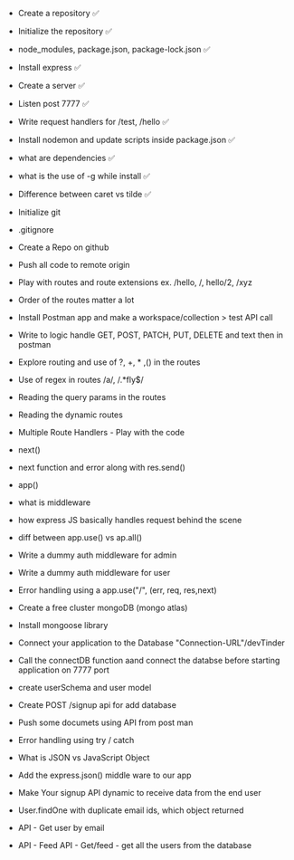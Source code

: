 - Create a repository   ✅
- Initialize the repository ✅
- node_modules, package.json, package-lock.json ✅
- Install express   ✅
- Create a server       ✅
- Listen post 7777  ✅
- Write request handlers for /test, /hello   ✅
- Install nodemon and update scripts inside package.json     ✅
- what are dependencies  ✅
- what is the use of -g while install  ✅
- Difference between caret vs tilde  ✅



- Initialize git
- .gitignore
- Create a Repo on github
- Push all code to remote origin
- Play with routes and route extensions ex. /hello, /, hello/2, /xyz
- Order of the routes matter a lot

- Install Postman app and make a workspace/collection > test API call 
- Write to logic  handle GET, POST, PATCH, PUT, DELETE and text then in postman
- Explore routing and  use of  ?, +, * ,() in the routes
- Use of regex  in routes  /a/, /.*fly$/
- Reading the query params in the routes
- Reading the dynamic routes 

- Multiple  Route Handlers - Play with the  code
- next()
- next function and error along  with res.send()
- app()

- what is middleware 
- how express JS basically handles request behind the scene
- diff between app.use() vs ap.all()     
- Write a dummy auth middleware for admin
- Write a dummy auth middleware for user 
- Error handling using a  app.use("/", (err, req, res,next)


- Create a free cluster mongoDB (mongo atlas)
- Install mongoose library 
- Connect your application to the Database  "Connection-URL"/devTinder 
- Call the connectDB function aand connect the  databse before starting application on 7777 port
- create userSchema and user model
- Create POST /signup api for add database
- Push some documets using API from post man
- Error handling using try / catch
- What is JSON vs JavaScript Object
- Add the express.json() middle ware to our app
- Make Your signup API dynamic to receive data from  the end user
- User.findOne with duplicate email ids, which object returned
- API - Get user by email
- API - Feed API - Get/feed - get all the users from the database